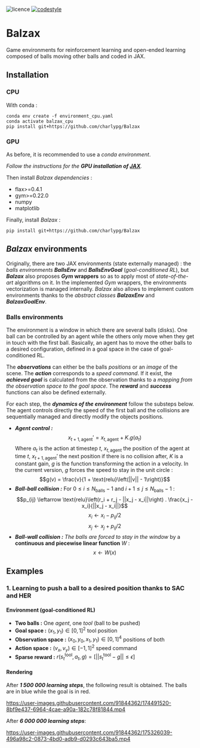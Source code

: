 ![licence](https://img.shields.io/badge/License-BSD_3--Clause-green.svg)
[![codestyle](https://img.shields.io/badge/code%20style-black-000000.svg)](https://github.com/psf/black)

# Balzax
Game environments for reinforcement learning and open-ended learning composed of balls moving other balls and coded in JAX. 

## Installation

### CPU
With conda :
```
conda env create -f environment_cpu.yaml
conda activate balzax_cpu
pip install git+https://github.com/charlypg/Balzax
```

### GPU
As before, it is recommended to use a *conda environment*.

*Follow the instructions for the **GPU installation of [JAX](https://github.com/google/jax)**.*

Then install *Balzax dependencies* : 
- flax>=0.4.1
- gym>=0.22.0
- numpy
- matplotlib

Finally, install *Balzax* :
```
pip install git+https://github.com/charlypg/Balzax
```


## *Balzax* environments
Originally, there are two JAX environments (state externally managed) : the *balls environments* ***BallsEnv*** and ***BallsEnvGoal*** (*goal-conditioned RL*), but ***Balzax*** also proposes ***Gym* wrappers** so as to apply most of *state-of-the-art* algorithms on it. In the implemented *Gym* wrappers, the environments vectorization is managed internally. *Balzax* also allows to implement custom environments thanks to the *abstract classes* ***BalzaxEnv*** and ***BalzaxGoalEnv***. 

### Balls environments 

The environment is a window in which there are several balls (disks). One ball can be controlled by an agent while the others only move when they get in touch with the first ball. Basically, an agent has to move the other balls to a desired configuration, defined in a goal space in the case of goal-conditioned RL. 

The ***observations*** can either be the balls *positions* or an *image* of the scene. The ***action*** corresponds to a *speed command*. If it exist, the ***achieved goal*** is calculated from the observation thanks to a *mapping from the observation space to the goal space*. The ***reward*** and ***success*** functions can also be defined externally.

For each step, the ***dynamics of the environment*** follow the substeps below. The agent controls directly the speed of the first ball and the collisions are sequentially managed and directly modify the objects positions.

- ***Agent control :*** $$x_{t+1, \text{agent}}' = x_{t, \text{agent}} + K . g(a_t)$$ Where $a_t$ is the action at timestep $t$, $x_{t, \text{agent}}$ the position of the agent at time $t$, $x_{t+1, \text{agent}}'$ the next position if there is no collision after, $K$ is a constant gain, $g$ is the function transforming the action in a velocity. In the current version, $g$ forces the speed to stay in the unit circle : $$g(v) = \frac{v}{1 + \text{relu}\left(||v|| - 1\right)}$$
- ***Ball-ball collision :*** For $0 \le i \le N_{\text{balls}}-1$ and $i+1 \le j \le N_{\text{balls}}-1$ : $$p_{ij} \leftarrow \text{relu}\left(r_i + r_j - ||x_j - x_i||\right) . \frac{x_j - x_i}{||x_j - x_i||}$$ $$x_i \leftarrow x_i - p_{ij}/2$$ $$x_j \leftarrow x_j + p_{ij}/2$$
- ***Ball-wall collision :*** *The balls are forced to stay in the window* by a **continuous and piecewise linear function** $W$ : $$x \leftarrow W(x)$$

## Examples

### 1. Learning to push a ball to a desired position thanks to SAC and HER

#### Environment (goal-conditioned RL)
- **Two balls :** One *agent*, one *tool* (ball to be pushed)
- **Goal space :** $(x_1,y_1) \in [0, 1]^2$ tool position
- **Observation space :** $(x_0, y_0, x_1,y_1) \in [0, 1]^4$ positions of both
- **Action space :** $(v_x, v_y) \in [-1, 1]^2$ speed command
- **Sparse reward :** $r(s_t^{\text{tool}}, a_t, g) = \left[ || s_t^{\text{tool}} - g || \le \epsilon  \right]$

#### Rendering

After ***1 500 000 learning steps***, the following result is obtained. The balls are in blue while the goal is in red.

https://user-images.githubusercontent.com/91844362/174491520-8bf9e437-6964-4cae-a90a-182c78f81844.mp4


After ***6 000 000 learning steps***:

https://user-images.githubusercontent.com/91844362/175326039-496a98c2-0873-4bd0-adb9-d0293c643ba5.mp4
